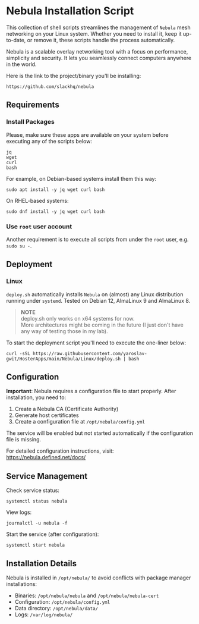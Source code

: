 # Nebula Installation Script

This collection of shell scripts streamlines the management of `Nebula` mesh networking on your Linux system.
Whether you need to install it, keep it up-to-date, or remove it, these scripts handle the process automatically.

Nebula is a scalable overlay networking tool with a focus on performance, simplicity and security. It lets you seamlessly connect computers anywhere in the world.

Here is the link to the project/binary you'll be installing:

```
https://github.com/slackhq/nebula
```

## Requirements

### Install Packages

Please, make sure these apps are available on your system before executing any of the scripts below:

```
jq
wget
curl
bash
```

For example, on Debian-based systems install them this way:

```shell
sudo apt install -y jq wget curl bash
```

On RHEL-based systems:

```shell
sudo dnf install -y jq wget curl bash
```

### Use `root` user account

Another requirement is to execute all scripts from under the `root` user, e.g. `sudo su -`.

## Deployment

### Linux

`deploy.sh` automatically installs `Nebula` on (almost) any Linux distribution running under `systemd`.
Tested on Debian 12, AlmaLinux 9 and AlmaLinux 8.

> **NOTE**  
> deploy.sh only works on x64 systems for now.  
> More architectures might be coming in the future (I just don't have any way of testing those in my lab).

To start the deployment script you'll need to execute the one-liner below:

```shell
curl -sSL https://raw.githubusercontent.com/yaroslav-gwit/HosterApps/main/Nebula/Linux/deploy.sh | bash
```

## Configuration

**Important**: Nebula requires a configuration file to start properly. After installation, you need to:

1. Create a Nebula CA (Certificate Authority)
2. Generate host certificates
3. Create a configuration file at `/opt/nebula/config.yml`

The service will be enabled but not started automatically if the configuration file is missing.

For detailed configuration instructions, visit: https://nebula.defined.net/docs/

## Service Management

Check service status:
```shell
systemctl status nebula
```

View logs:
```shell
journalctl -u nebula -f
```

Start the service (after configuration):
```shell
systemctl start nebula
```

## Installation Details

Nebula is installed in `/opt/nebula/` to avoid conflicts with package manager installations:
- Binaries: `/opt/nebula/nebula` and `/opt/nebula/nebula-cert`
- Configuration: `/opt/nebula/config.yml`
- Data directory: `/opt/nebula/data/`
- Logs: `/var/log/nebula/`
